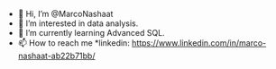 - 👋 Hi, I’m @MarcoNashaat
- 👀 I’m interested in data analysis.
- 🌱 I’m currently learning Advanced SQL.
- 📫 How to reach me 
    *linkedin: https://www.linkedin.com/in/marco-nashaat-ab22b71bb/


